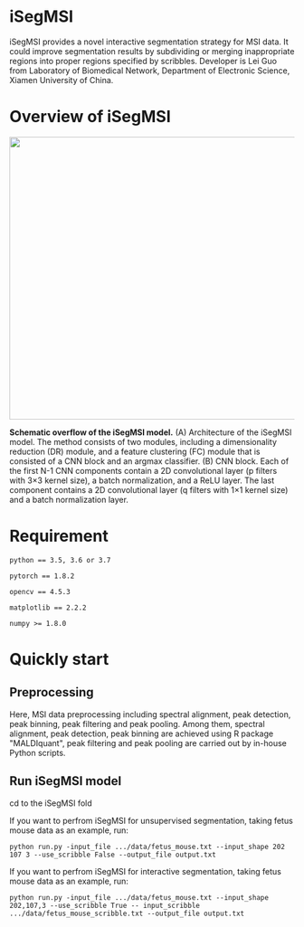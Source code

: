 # iSegMSI

iSegMSI provides a novel interactive segmentation strategy for MSI data. It could improve segmentation results by  subdividing or merging inappropriate regions into proper regions specified by scribbles. Developer is Lei Guo from Laboratory of Biomedical Network, Department of Electronic Science, Xiamen University of China.

# Overview of iSegMSI

<div align=center>
<img src="https://user-images.githubusercontent.com/70273368/172561018-b1ccd866-36b4-4890-9cb3-88e367191c19.png" width="600" height="500" /><br/>
</div>

__Schematic overflow of the iSegMSI model.__ (A) Architecture of the iSegMSI model. The method consists of two modules, including a dimensionality reduction (DR) module, and a feature clustering (FC) module that is consisted of a CNN block and an argmax classifier. (B) CNN block. Each of the first N-1 CNN components contain a 2D convolutional layer (p filters with 3×3 kernel size), a batch normalization, and a ReLU layer. The last component contains a 2D convolutional layer (q filters with 1×1 kernel size) and a batch normalization layer. 

# Requirement

    python == 3.5, 3.6 or 3.7
    
    pytorch == 1.8.2
    
    opencv == 4.5.3
    
    matplotlib == 2.2.2

    numpy >= 1.8.0
    
# Quickly start

## Preprocessing

Here, MSI data preprocessing including spectral alignment, peak detection, peak binning, peak filtering and peak pooling. Among them, spectral alignment, peak detection, peak binning are achieved using R package "MALDIquant", peak filtering and peak pooling are carried out by in-house Python scripts.

## Run iSegMSI model

cd to the iSegMSI fold

If you want to perfrom iSegMSI for unsupervised segmentation, taking fetus mouse data as an example, run:

    python run.py -input_file .../data/fetus_mouse.txt --input_shape 202 107 3 --use_scribble False --output_file output.txt

If you want to perfrom iSegMSI for interactive segmentation, taking fetus mouse data as an example, run:

    python run.py -input_file .../data/fetus_mouse.txt --input_shape 202,107,3 --use_scribble True -- input_scribble .../data/fetus_mouse_scribble.txt --output_file output.txt

    



